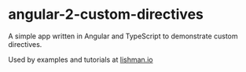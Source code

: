 # angular-2-custom-directives

A simple app written in Angular and TypeScript to demonstrate custom directives.

Used by examples and tutorials at [lishman.io](http://lishman.io)
